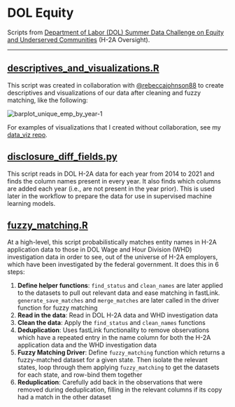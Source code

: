 # DOL Equity
Scripts from [Department of Labor (DOL) Summer Data Challenge on Equity and Underserved Communities](https://www.dol.gov/agencies/oasp/evaluation/currentstudies/Department-of-Labor-Summer-Data-Challenge) (H-2A Oversight).

---
## [descriptives_and_visualizations.R](https://github.com/camguage/dol_equity/blob/main/descriptives_and_visualizations.R)
This script was created in collaboration with [@rebeccajohnson88](https://github.com/rebeccajohnson88) to create descriptives and visualizations of our data after cleaning and fuzzy matching, like the following:

![barplot_unique_emp_by_year-1](https://user-images.githubusercontent.com/71299048/145092106-327a87da-7162-4d43-9bea-9d85c4e8e23c.png)

For examples of visualizations that I created without collaboration, see my [data_viz repo](https://github.com/camguage/data_viz).

## [disclosure_diff_fields.py](https://github.com/camguage/dol_equity/blob/main/disclosure_diff_fields.py)
This script reads in DOL H-2A data for each year from 2014 to 2021 and finds the column names present in every year. It also finds which columns are added each year (i.e., are not present in the year prior). This is used later in the workflow to prepare the data for use in supervised machine learning models.

## [fuzzy_matching.R](https://github.com/camguage/dol_equity/blob/main/fuzzy_matching.R)
At a high-level, this script probabilistically matches entity names in H-2A application data to those in DOL Wage and Hour Division (WHD) investigation data in order to see, out of the universe of H-2A employers, which have been investigated by the federal government. It does this in 6 steps:
1. **Define helper functions**: `find_status` and `clean_names` are later applied to the datasets to pull out relevant data and ease matching in fastLink. `generate_save_matches` and `merge_matches` are later called in the driver function for fuzzy matching
2. **Read in the data**: Read in DOL H-2A data and WHD investigation data
3. **Clean the data**: Apply the `find_status` and `clean_names` functions
4. **Deduplication**: Uses fastLink functionality to remove observations which have a repeated entry in the name column for both the H-2A application data and the WHD investigation data
5. **Fuzzy Matching Driver**: Define `fuzzy_matching` function which returns a fuzzy-matched dataset for a given state. Then isolate the relevant states, loop through them applying `fuzzy_matching` to get the datasets for each state, and row-bind them together
6. **Reduplication**: Carefully add back in the observations that were removed during deduplication, filling in the relevant columns if its copy had a match in the other dataset
